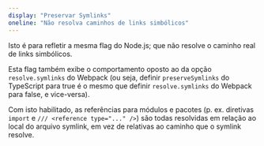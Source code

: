 ```yaml
---
display: "Preservar Symlinks"
oneline: "Não resolva caminhos de links simbólicos"
---
```


Isto é para refletir a mesma flag do Node.js; que não resolve o caminho real de links simbólicos.

Esta flag também exibe o comportamento oposto ao da opção `resolve.symlinks` do Webpack (ou seja, definir `preserveSymlinks` do TypeScript para true é o mesmo que definir `resolve.symlinks` do Webpack para false, e vice-versa).

Com isto habilitado, as referências para módulos e pacotes (p. ex. diretivas `import` e `/// <reference type="..." />`) são todas resolvidas em relação ao local do arquivo symlink, em vez de relativas ao caminho que o symlink resolve.
